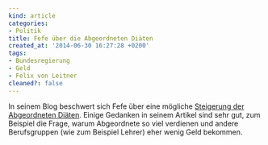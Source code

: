 ```yaml
---
kind: article
categories:
- Politik
title: Fefe über die Abgeordneten Diäten
created_at: '2014-06-30 16:27:28 +0200'
tags:
- Bundesregierung
- Geld
- Felix von Leitner
cleaned?: false
---
```


In seinem Blog beschwert sich Fefe über eine mögliche [Steiger­ung der
Abgeordneten Diäten](http://blog.fefe.de/?ts=ad518e5a). Einige Gedanken
in seinem Artikel sind sehr gut, zum Beispiel die Frage, warum
Abgeordnete so viel verdienen und andere Berufsgruppen (wie zum Beispiel
Lehrer) eher wenig Geld bekommen.
